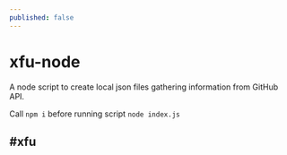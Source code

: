 ```yaml
---
published: false
---
```

# xfu-node

A node script to create local json files gathering information from GitHub API.

Call ```npm i``` before running script ```node index.js```

## #xfu